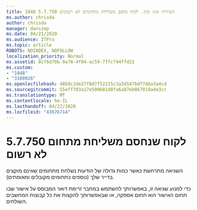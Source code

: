 ```yaml
---
title: 1048 5.7.750 השירות אינו זמין. לקוח נחסם משליחת מתחומים לא רשומים
ms.author: chrisda
author: chrisda
manager: dansimp
ms.date: 04/21/2020
ms.audience: ITPro
ms.topic: article
ROBOTS: NOINDEX, NOFOLLOW
localization_priority: Normal
ms.assetid: 8cf6d70b-9a78-4f04-ac59-7ffcf44ffd22
ms.custom:
- "1048"
- "3100026"
ms.openlocfilehash: 48b9c2de27f8d7f52215c3a3d547bdf746a3a4cd
ms.sourcegitcommit: 55eff703a17e500681d8fa6a87eb067019ade3cc
ms.translationtype: MT
ms.contentlocale: he-IL
ms.lasthandoff: 04/22/2020
ms.locfileid: "43676714"
---
```

# <a name="57750-client-blocked-from-sending-from-unregistered-domain"></a>5.7.750 לקוח שנחסם משליחת מתחום לא רשום

השגיאה מתרחשת כאשר כמות גדולה של הודעות נשלחת מתחומים שאינם מוקצים בדייר שלך (נוספים כתחומים מקובלים ומאומתים).

כדי למנוע שגיאה זו, באפשרותך להשתמש במחבר זרימת דואר המבוסס על אישור שבו תחום האישור הוא תחום אספקה, או שבאפשרותך להקצות את כל קבוצות המחשבים השולחים.
